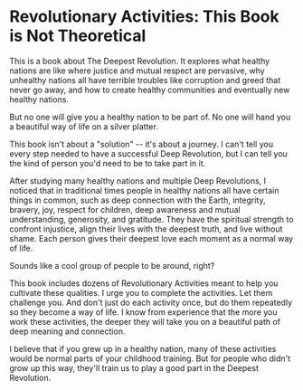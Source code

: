 # Revolutionary Activities: This Book is Not Theoretical

This is a book about The Deepest Revolution. It explores what healthy nations are like where justice and mutual respect are pervasive, why unhealthy nations all have terrible troubles like corruption and greed that never go away, and how to create healthy communities and eventually new healthy nations.

But no one will give you a healthy nation to be part of. No one will hand you a beautiful way of life on a silver platter.

This book isn't about a "solution" -- it's about a journey. I can't tell you every step needed to have a successful Deep Revolution, but I can tell you the kind of person you'd need to be to take part in it.

After studying many healthy nations and multiple Deep Revolutions, I noticed that in traditional times people in healthy nations all have certain things in common, such as deep connection with the Earth, integrity, bravery, joy, respect for children, deep awareness and mutual understanding, generosity, and gratitude. They have the spiritual strength to confront injustice, align their lives with the deepest truth, and live without shame. Each person gives their deepest love each moment as a normal way of life.

Sounds like a cool group of people to be around, right? 

This book includes dozens of Revolutionary Activities meant to help you cultivate these qualities. I urge you to complete the activities. Let them challenge you. And don't just do each activity once, but do them repeatedly so they become a way of life. I know from experience that the more you work these activities, the deeper they will take you on a beautiful path of deep meaning and connection.

I believe that if you grew up in a healthy nation, many of these activities would be normal parts of your childhood training. But for people who didn't grow up this way, they'll train us to play a good part in the Deepest Revolution.